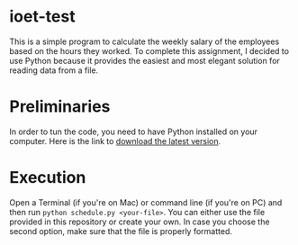 # ioet-test

This is a simple program to calculate the weekly salary of the employees based on the hours they worked. To complete this assignment, I decided to use Python because it provides the easiest and most elegant solution for reading data from a file.

# Preliminaries

In order to tun the code, you need to have Python installed on your computer. Here is the link to [download the latest version](https://www.python.org/downloads/).

# Execution

Open a Terminal (if you're on Mac) or command line (if you're on PC) and then run ```python schedule.py <your-file>```. You can either use the file provided in this repository or create your own. In case you choose the second option, make sure that the file is properly formatted.

